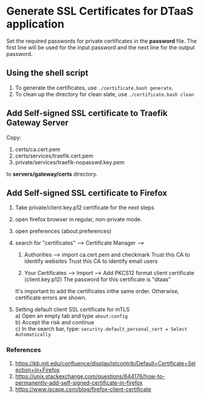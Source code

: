 # Generate SSL Certificates for DTaaS application

Set the required passwords for private certificates in the **password** file. The first line will be used for the input password and the next line for the output password.

## Using the shell script

1. To generate the certificates, use `./certificate.bash generate`.
1. To clean up the directory for clean slate, use `./certificate.bash clean`

## Add Self-signed SSL certificate to Traefik Gateway Server

Copy:

1) certs/ca.cert.pem
1) certs/services/traefik.cert.pem
1) private/services/traefik-nopasswd.key.pem

to **servers/gateway/certs** directory.

## Add Self-signed SSL certificate to Firefox

1) Take private/client.key.p12 certificate for the next steps
1) open firefox browser in regular, non-private mode.
1) open preferences (about:preferences)
1) search for "certificates" --> Certificate Manager --> 
    1) Authorities --> import ca.cert.pem and checkmark
         Trust this CA to identify websites
         Trust this CA to identify email users

    1) Your Certificates --> Import --> Add PKCS12 format client certificate (client.key.p12)
            The password for this certificate is "dtaas"

    It's important to add the certificates inthe same order. Otherwise, certificate errors are shown.

1) Setting default client SSL certificate for mTLS  
    a) Open an empty tab and type `about:config`  
    b) Accept the risk and continue  
    c) In the search bar, type: `security.default_personal_cert = Select Automatically`

### References

1. https://kb.mit.edu/confluence/display/istcontrib/Default+Certificate+Selection+in+Firefox
1. https://unix.stackexchange.com/questions/644176/how-to-permanently-add-self-signed-certificate-in-firefox
1. https://www.jscape.com/blog/firefox-client-certificate
